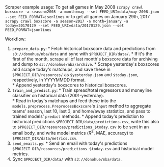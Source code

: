Scraper example usage:
To get all games in May 2008
`scrapy crawl boxscore -a season=2008 -a month=may --set FEED_URI=data/may-2008.json --set FEED_FORMAT=jsonlines` 
or to get all games on January 29th, 2017
`scrapy crawl boxscore -a season=2017 -a month=january -a today=20170129 --set FEED_URI=data/20170129.json --set FEED_FORMAT=jsonlines`

Workflow:
  1. `prepare_data.py`: 
    * Fetch historical boxscore data and predictions from `s3://donohue/nba/data` and sync with `$PROJECT_DIR/data/`.
    * If it's the first of the month, scrape all of last month's boxscore data for archiving and dump to `s3://donohue/nba/archive`.
    * Scrape yesterday's boxscores and scrape today's matchups, and save these in `$PROJECT_DIR/resources/` as `$yesterday.json` and `$today.json`, respectively, in YYYYMMDD format.  
    * Append yesterday's boxscores to historical boxscores.  
  2. `train_and_predict.py`:
    * Train spread/total regressors and moneyline classifier on historical data (2001-yesterday).  
    * Read in today's matchups and feed these into the `models.preprocess.PreprocessBoxscore`'s `input` method to aggregate teams' season, last 10, last 3, and home/away statistics, and pass to trained models' `predict` methods. 
    * Append today's prediction to historical predictions `$PROJECT_DIR/data/predictions.csv`, write this also to `$PROJECT_DIR/resources/predictions_$today.csv` to be sent in an email body, and write model metrics ($R^2$, MAE, accuracy) to `$PROJECT_DIR/data/metrics.csv`.  
  3. `send_emails.py`:
    * Send an email with today's predictions `$PROJECT_DIR/resources/predictions_$today.csv` and historical model metrics.  
  4. Sync `$PROJECT_DIR/data/` with `s3://donohue/nba/data`. 
